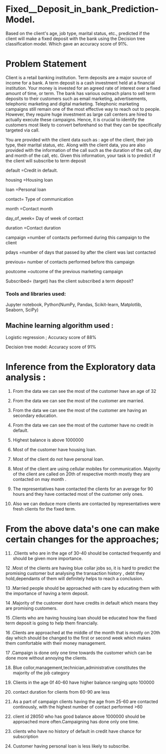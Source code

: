 # Fixed__Deposit_in_bank_Prediction-Model.
Based on the client's age, job type, marital status, etc., predicted if the client will make a fixed deposit with the bank using the Decision tree classification model. Which gave an accuracy score of 91%.


# Problem Statement
Client is a retail banking institution. Term deposits are a major source
of income for a bank.
A term deposit is a cash investment held at a financial institution. Your
money is invested for an agreed rate of interest over a fixed amount of
time, or term.
The bank has various outreach plans to sell term deposits to their
customers such as email marketing, advertisements, telephonic marketing
and digital marketing.
Telephonic marketing campaigns still remain one of the most effective way
to reach out to people. However, they require huge investment as large call
centers are hired to actually execute these campaigns. Hence, it is crucial
to identify the customers most likely to convert beforehand so that they can
be specifically targeted via call.

You are provided with the client data such as : age of the client, their job
type, their marital status, etc. Along with the client data, you are also
provided with the information of the call such as the duration of the call, day
and month of the call, etc. Given this information, your task is to predict if
the client will subscribe to term deposit

default =Credit in default.

housing =Housing loan

loan =Personal loan

contact= Type of communication

month =Contact month

day_of_week= Day of week of contact

duration =Contact duration

campaign =number of contacts performed during this
campaign to the client

pdays =number of days that passed by after the client
was last contacted

previous= number of contacts performed before this
campaign

poutcome =outcome of the previous marketing campaign

Subscribed= (target) has the client subscribed a term deposit?

### Tools and libraries used: 

Jupyter notebook, Python(NumPy, Pandas,
Scikit-learn, Matplotlib, Seaborn, SciPy)

## Machine learning algorithm used :

Logistic regression ; Accuracy score of 88%

Decision tree model: Accuracy score of 91%
  
  # Inference from the Exploratory data analysis :
  
 1. From the data we can see the most of the customer have an age of 32

2. From the data we can see the most of the customer are married.

3. From the data we can see the most of the customer are having an secondary education.

4. From the data we can see the most of the customer have no credit in default.

5. Highest balance is above 1000000


6. Most of the customer have housing loan.

7. Most of the client do not have personal loan.

8. Most of the client are using cellular mobiles for communication.
Majority of the client are called on 20th of respective month mostly they are contacted on may month .

9. The representatives have contacted the clients for an average for 90 hours and they have contacted most of the customer only ones.
 
10.  Also we can deduce more clients are contacted by representatives were fresh clients for the        fixed term.




   # From the above data's one can make certain changes for the approaches;

11. .Clients who are in the age of 30-40 should be contacted frequently and should be given more importance.

12 .Most of the clients are having blue collar jobs so, it is hard to predict the promising customer but analysing the transaction history , debt they hold,dependants of them will definitely helps to reach a conclusion.

13 .Married people should be approached with care by educating them with the importance of having a term deposit.

14 .Majority of the customer dont have credits in default which means they are promising customers.

15 .Clients who are having housing loan should be educated how the fixed term deposit is going to help them financially.

16 .Clients are approached at the middle of the month that is mostly on 20th day which should be changed to the first or second week which makes them comfortable with their money management.

17 .Campaign is done only one time towards the customer which can be done more without annoying the clients.


18. Blue collor,management,technician,administrative constitutes the majority of the job category


19. Clients in the age 0f 40-60 have higher balance ranging upto 100000


  20. contact duration for clients from 60-90 are less
  
  21. As a part of campaign clients having the age from 25-60 are contacted continously, with the      highest number of contact performed >60
  
  
  22. client id 28050 who has good balance above 1000000 should be approached more                       often.Campaigning has done          only one time.


23. clients who have no history of default in credit have chance for subscription

24. Customer having personal loan is less likely to subscribe.
